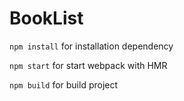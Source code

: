 # BookList

`npm install` for installation dependency

`npm start` for start webpack with HMR

`npm build` for build project

